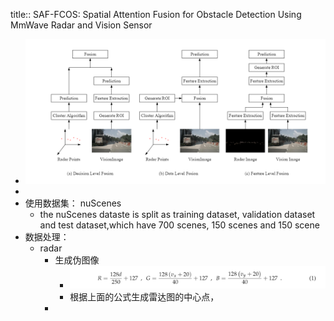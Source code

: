 title:: SAF-FCOS: Spatial Attention Fusion for Obstacle Detection Using MmWave Radar and Vision Sensor

- ![image.png](../assets/image_1654583661233_0.png)
-
- 使用数据集： nuScenes
	- the nuScenes dataste is split as training dataset, validation dataset and test dataset,which have 700 scenes, 150 scenes and 150 scene
- 数据处理：
	- radar
		- 生成伪图像
			- ![image.png](../assets/image_1654584017786_0.png)
			- 根据上面的公式生成雷达图的中心点，
		-